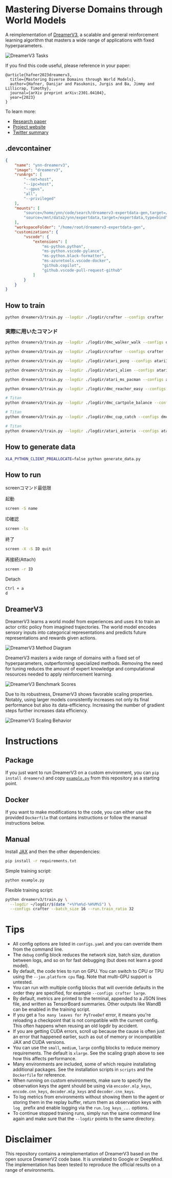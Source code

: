 # Mastering Diverse Domains through World Models

A reimplementation of [DreamerV3][paper], a scalable and general reinforcement
learning algorithm that masters a wide range of applications with fixed
hyperparameters.

![DreamerV3 Tasks](https://user-images.githubusercontent.com/2111293/217647148-cbc522e2-61ad-4553-8e14-1ecdc8d9438b.gif)

If you find this code useful, please reference in your paper:

```
@article{hafner2023dreamerv3,
  title={Mastering Diverse Domains through World Models},
  author={Hafner, Danijar and Pasukonis, Jurgis and Ba, Jimmy and Lillicrap, Timothy},
  journal={arXiv preprint arXiv:2301.04104},
  year={2023}
}
```

To learn more:

- [Research paper][paper]
- [Project website][website]
- [Twitter summary][tweet]

## .devcontainer
```json
{
    "name": "ynn-dreamerv3",
    "image": "dreamerv3",
    "runArgs": [
        "--net=host",
        "--ipc=host",
        "--gpus",
        "all",
        "--privileged"
    ],
    "mounts": [
        "source=/home/ynn/code/search/dreamerv3-expertdata-gen,target=/home/root/dreamerv3-expertdata-gen,type=bind",
        "source=/mnt/data2/ynn/expertdata,target=/expertdata,type=bind"
    ],
    "workspaceFolder": "/home/root/dreamerv3-expertdata-gen",
    "customizations": {
        "vscode": {
            "extensions": [
                "ms-python.python",
                "ms-python.vscode-pylance",
                "ms-python.black-formatter",
                "ms-azuretools.vscode-docker",
                "github.copilot",
                "github.vscode-pull-request-github"
            ]
        }
    }
}
```

## How to train
```sh
python dreamerv3/train.py --logdir ./logdir/crafter --configs crafter
```
### 実際に用いたコマンド
```sh
python dreamerv3/train.py --logdir ./logdir/dmc_walker_walk --configs dmc_vision --task dmc_walker_walk --jax.policy_devices 2 --jax.train_devices 2
```

```sh
python dreamerv3/train.py --logdir ./logdir/crafter --configs crafter --jax.policy_devices 1 --jax.train_devices 1
```

```sh
python dreamerv3/train.py --logdir ./logdir/atari_pong --configs atari100k --task atari_pong --jax.policy_devices 3 --jax.train_devices 3
```

```sh
python dreamerv3/train.py --logdir ./logdir/atari_alien --configs atari100k --task atari_alien --jax.policy_devices 1 --jax.train_devices 1
```

```sh
python dreamerv3/train.py --logdir ./logdir/atari_ms_pacman --configs atari100k --task atari_ms_pacman --jax.policy_devices 1 --jax.train_devices 1
```

```sh
python dreamerv3/train.py --logdir ./logdir/dmc_reacher_easy --configs dmc_vision --task dmc_reacher_easy --jax.policy_devices 0 --jax.train_devices 0
```

```sh
# Titan
python dreamerv3/train.py --logdir ./logdir/dmc_cartpole_balance --configs dmc_vision --task dmc_cartpole_balance --jax.policy_devices 0 --jax.train_devices 0
```

```sh
# Titan
python dreamerv3/train.py --logdir ./logdir/dmc_cup_catch --configs dmc_vision --task dmc_cup_catch --jax.policy_devices 0 --jax.train_devices 0
```

```sh
# Titan
python dreamerv3/train.py --logdir ./logdir/atari_asterix --configs atari100k --task atari_asterix --jax.policy_devices 0 --jax.train_devices 0
```

## How to generate data
```sh
XLA_PYTHON_CLIENT_PREALLOCATE=false python generate_data.py
```

## How to run
screenコマンド最低限

起動
```sh
screen -S name
```

ID確認
```sh
screen -ls
```

終了
```sh
screen -X -S ID quit
```

再接続(Attach)
```sh
screen -r ID
```

Detach
```sh
Ctrl + a
d
```

## DreamerV3

DreamerV3 learns a world model from experiences and uses it to train an actor
critic policy from imagined trajectories. The world model encodes sensory
inputs into categorical representations and predicts future representations and
rewards given actions.

![DreamerV3 Method Diagram](https://user-images.githubusercontent.com/2111293/217355673-4abc0ce5-1a4b-4366-a08d-64754289d659.png)

DreamerV3 masters a wide range of domains with a fixed set of hyperparameters,
outperforming specialized methods. Removing the need for tuning reduces the
amount of expert knowledge and computational resources needed to apply
reinforcement learning.

![DreamerV3 Benchmark Scores](https://user-images.githubusercontent.com/2111293/217356042-536a693a-cb5e-42aa-a20f-5303a77cad9c.png)

Due to its robustness, DreamerV3 shows favorable scaling properties. Notably,
using larger models consistently increases not only its final performance but
also its data-efficiency. Increasing the number of gradient steps further
increases data efficiency.

![DreamerV3 Scaling Behavior](https://user-images.githubusercontent.com/2111293/217356063-0cf06b17-89f0-4d5f-85a9-b583438c98dd.png)

# Instructions

## Package

If you just want to run DreamerV3 on a custom environment, you can `pip install
dreamerv3` and copy [`example.py`][example] from this repository as a starting
point.

## Docker

If you want to make modifications to the code, you can either use the provided
`Dockerfile` that contains instructions or follow the manual instructions
below.

## Manual

Install [JAX][jax] and then the other dependencies:

```sh
pip install -r requirements.txt
```

Simple training script:

```sh
python example.py
```

Flexible training script:

```sh
python dreamerv3/train.py \
  --logdir ~/logdir/$(date "+%Y%m%d-%H%M%S") \
  --configs crafter --batch_size 16 --run.train_ratio 32
```

# Tips

- All config options are listed in `configs.yaml` and you can override them
  from the command line.
- The `debug` config block reduces the network size, batch size, duration
  between logs, and so on for fast debugging (but does not learn a good model).
- By default, the code tries to run on GPU. You can switch to CPU or TPU using
  the `--jax.platform cpu` flag. Note that multi-GPU support is untested.
- You can run with multiple config blocks that will override defaults in the
  order they are specified, for example `--configs crafter large`.
- By default, metrics are printed to the terminal, appended to a JSON lines
  file, and written as TensorBoard summaries. Other outputs like WandB can be
  enabled in the training script.
- If you get a `Too many leaves for PyTreeDef` error, it means you're
  reloading a checkpoint that is not compatible with the current config. This
  often happens when reusing an old logdir by accident.
- If you are getting CUDA errors, scroll up because the cause is often just an
  error that happened earlier, such as out of memory or incompatible JAX and
  CUDA versions.
- You can use the `small`, `medium`, `large` config blocks to reduce memory
  requirements. The default is `xlarge`. See the scaling graph above to see how
  this affects performance.
- Many environments are included, some of which require installating additional
  packages. See the installation scripts in `scripts` and the `Dockerfile` for
  reference.
- When running on custom environments, make sure to specify the observation
  keys the agent should be using via `encoder.mlp_keys`, `encode.cnn_keys`,
  `decoder.mlp_keys` and `decoder.cnn_keys`.
- To log metrics from environments without showing them to the agent or storing
  them in the replay buffer, return them as observation keys with `log_` prefix
  and enable logging via the `run.log_keys_...` options.
- To continue stopped training runs, simply run the same command line again and
  make sure that the `--logdir` points to the same directory.

# Disclaimer

This repository contains a reimplementation of DreamerV3 based on the open
source DreamerV2 code base. It is unrelated to Google or DeepMind. The
implementation has been tested to reproduce the official results on a range of
environments.

[jax]: https://github.com/google/jax#pip-installation-gpu-cuda
[paper]: https://arxiv.org/pdf/2301.04104v1.pdf
[website]: https://danijar.com/dreamerv3
[tweet]: https://twitter.com/danijarh/status/1613161946223677441
[example]: https://github.com/danijar/dreamerv3/blob/main/example.py
